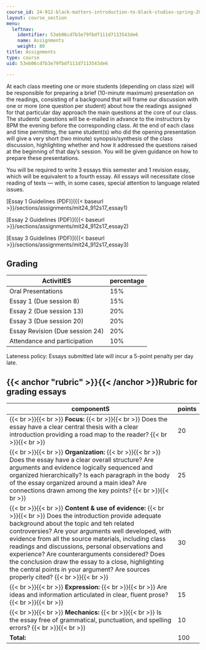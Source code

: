 ```yaml
---
course_id: 24-912-black-matters-introduction-to-black-studies-spring-2017
layout: course_section
menu:
  leftnav:
    identifier: 53eb06cd7b3e79fbdf111d7113543de6
    name: Assignments
    weight: 80
title: Assignments
type: course
uid: 53eb06cd7b3e79fbdf111d7113543de6

---
```


At each class meeting one or more students (depending on class size) will be responsible for preparing a brief (10-minute maximum) presentation on the readings, consisting of a background that will frame our discussion with one or more (one question per student) about how the readings assigned for that particular day approach the main questions at the core of our class. The students’ questions will be e-mailed in advance to the instructors by 8PM the evening before the corresponding class. At the end of each class and time permitting, the same student(s) who did the opening presentation will give a very short (two minute) synopsis/synthesis of the class discussion, highlighting whether and how it addressed the questions raised at the beginning of that day’s session. You will be given guidance on how to prepare these presentations.

You will be required to write 3 essays this semester and 1 revision essay, which will be equivalent to a fourth essay. All essays will necessitate close reading of texts — with, in some cases, special attention to language related issues.

[Essay 1 Guidelines (PDF)]({{< baseurl >}}/sections/assignments/mit24_912s17_essay1)

[Essay 2 Guidelines (PDF)]({{< baseurl >}}/sections/assignments/mit24_912s17_essay2)

[Essay 3 Guidelines (PDF)]({{< baseurl >}}/sections/assignments/mit24_912s17_essay3)

Grading
-------

| ActivitIES | percentage |
| --- | --- |
| Oral Presentations | 15% |
| Essay 1 (Due session 8) | 15% |
| Essay 2 (Due session 13) | 20% |
| Essay 3 (Due session 20) | 20% |
| Essay Revision (Due session 24) | 20% |
| Attendance and participation | 10% 

Lateness policy: Essays submitted late will incur a 5-point penalty per day late.

{{< anchor "rubric" >}}{{< /anchor >}}**Rubric for grading essays** 
--------------------------------------------------------------------

| componentS | points |
| --- | --- |
|  {{< br >}}{{< br >}} **Focus:** {{< br >}}{{< br >}} Does the essay have a clear central thesis with a clear introduction providing a road map to the reader? {{< br >}}{{< br >}}  | 20 |
|  {{< br >}}{{< br >}} **Organization:** {{< br >}}{{< br >}} Does the essay have a clear overall structure? Are arguments and evidence logically sequenced and organized hierarchically? Is each paragraph in the body of the essay organized around a main idea? Are connections drawn among the key points? {{< br >}}{{< br >}}  | 25 |
|  {{< br >}}{{< br >}} **Content & use of evidence:** {{< br >}}{{< br >}} Does the introduction provide adequate background about the topic and teh related controversies? Are your arguments well developed, with evidence from all the source materials, including class readings and discussions, personal observations and experience? Are counterarguments considered? Does the conclusion draw the essay to a close, highlighting the central points in your argument? Are sources properly cited? {{< br >}}{{< br >}}  | 30 |
|  {{< br >}}{{< br >}} **Expression:** {{< br >}}{{< br >}} Are ideas and information articulated in clear, fluent prose? {{< br >}}{{< br >}}  | 15 |
|  {{< br >}}{{< br >}} **Mechanics:** {{< br >}}{{< br >}} Is the essay free of grammatical, punctuation, and spelling errors? {{< br >}}{{< br >}}  | 10 |
| **Total:** | 100